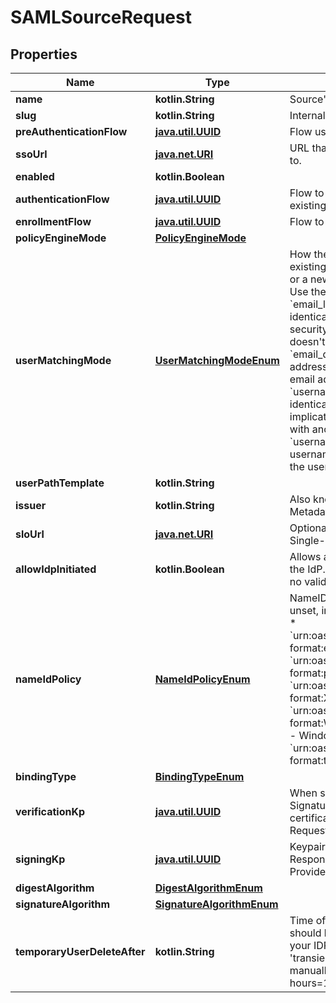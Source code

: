 
# SAMLSourceRequest

## Properties
Name | Type | Description | Notes
------------ | ------------- | ------------- | -------------
**name** | **kotlin.String** | Source&#39;s display Name. | 
**slug** | **kotlin.String** | Internal source name, used in URLs. | 
**preAuthenticationFlow** | [**java.util.UUID**](java.util.UUID.md) | Flow used before authentication. | 
**ssoUrl** | [**java.net.URI**](java.net.URI.md) | URL that the initial Login request is sent to. | 
**enabled** | **kotlin.Boolean** |  |  [optional]
**authenticationFlow** | [**java.util.UUID**](java.util.UUID.md) | Flow to use when authenticating existing users. |  [optional]
**enrollmentFlow** | [**java.util.UUID**](java.util.UUID.md) | Flow to use when enrolling new users. |  [optional]
**policyEngineMode** | [**PolicyEngineMode**](PolicyEngineMode.md) |  |  [optional]
**userMatchingMode** | [**UserMatchingModeEnum**](UserMatchingModeEnum.md) | How the source determines if an existing user should be authenticated or a new user enrolled.  * &#x60;identifier&#x60; - Use the source-specific identifier * &#x60;email_link&#x60; - Link to a user with identical email address. Can have security implications when a source doesn&#39;t validate email addresses. * &#x60;email_deny&#x60; - Use the user&#39;s email address, but deny enrollment when the email address already exists. * &#x60;username_link&#x60; - Link to a user with identical username. Can have security implications when a username is used with another source. * &#x60;username_deny&#x60; - Use the user&#39;s username, but deny enrollment when the username already exists. |  [optional]
**userPathTemplate** | **kotlin.String** |  |  [optional]
**issuer** | **kotlin.String** | Also known as Entity ID. Defaults the Metadata URL. |  [optional]
**sloUrl** | [**java.net.URI**](java.net.URI.md) | Optional URL if your IDP supports Single-Logout. |  [optional]
**allowIdpInitiated** | **kotlin.Boolean** | Allows authentication flows initiated by the IdP. This can be a security risk, as no validation of the request ID is done. |  [optional]
**nameIdPolicy** | [**NameIdPolicyEnum**](NameIdPolicyEnum.md) | NameID Policy sent to the IdP. Can be unset, in which case no Policy is sent.  * &#x60;urn:oasis:names:tc:SAML:1.1:nameid-format:emailAddress&#x60; - Email * &#x60;urn:oasis:names:tc:SAML:2.0:nameid-format:persistent&#x60; - Persistent * &#x60;urn:oasis:names:tc:SAML:2.0:nameid-format:X509SubjectName&#x60; - X509 * &#x60;urn:oasis:names:tc:SAML:2.0:nameid-format:WindowsDomainQualifiedName&#x60; - Windows * &#x60;urn:oasis:names:tc:SAML:2.0:nameid-format:transient&#x60; - Transient |  [optional]
**bindingType** | [**BindingTypeEnum**](BindingTypeEnum.md) |  |  [optional]
**verificationKp** | [**java.util.UUID**](java.util.UUID.md) | When selected, incoming assertion&#39;s Signatures will be validated against this certificate. To allow unsigned Requests, leave on default. |  [optional]
**signingKp** | [**java.util.UUID**](java.util.UUID.md) | Keypair used to sign outgoing Responses going to the Identity Provider. |  [optional]
**digestAlgorithm** | [**DigestAlgorithmEnum**](DigestAlgorithmEnum.md) |  |  [optional]
**signatureAlgorithm** | [**SignatureAlgorithmEnum**](SignatureAlgorithmEnum.md) |  |  [optional]
**temporaryUserDeleteAfter** | **kotlin.String** | Time offset when temporary users should be deleted. This only applies if your IDP uses the NameID Format &#39;transient&#39;, and the user doesn&#39;t log out manually. (Format: hours&#x3D;1;minutes&#x3D;2;seconds&#x3D;3). |  [optional]



